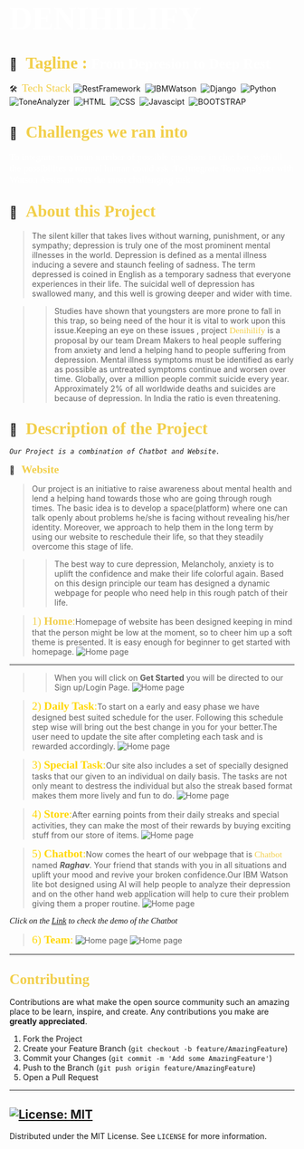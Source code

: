 # <span style="color:#fff; font-family: 'Bebas Neue'; font-size: 2em;">**DENIHILIFY** </span>

##  💼 &nbsp; <span style="color: #f2cf4a; font-family: Babas; font-size: 1.4em;">**Tagline :**</span><span style="color:#fff; font-family: 'Bebas Neue'; font-size: 1.2em;">  From Depresion to Deep Rest
</span>

 🛠 &nbsp;<span style="color: #f2cf4a; font-family: Babas; font-size: 1.4em;">Tech Stack
</span>
![RestFramework](https://img.shields.io/badge/RestFramework%20-%23092E20.svg?&style=for-the-badge&logo=django&logoColor=white)&nbsp;
![IBMWatson](https://img.shields.io/badge/IBMWatson-%2320232a.svg?style=for-the-badge&logo=IBMWatson&logoColor=%2361DAFB)&nbsp;
![Django](https://img.shields.io/badge/django%20-%23092E20.svg?&style=for-the-badge&logo=django&logoColor=white)&nbsp;
![Python](https://img.shields.io/badge/python%20-%2314354C.svg?&style=for-the-badge&logo=python&logoColor=white)&nbsp;
![ToneAnalyzer](https://img.shields.io/badge/ToneAnalyzer-%2320232a.svg?style=for-the-badge&logo=IBMWatson&logoColor=%2361DAFB)&nbsp;
![HTML](https://img.shields.io/badge/html5%20-%23E34F26.svg?&style=for-the-badge&logo=html5&logoColor=white)&nbsp;
![CSS](https://img.shields.io/badge/css3%20-%231572B6.svg?&style=for-the-badge&logo=css3&logoColor=white)&nbsp;
![Javascipt](https://img.shields.io/badge/javascript%20-%23323330.svg?&style=for-the-badge&logo=javascript&logoColor=%23F7DF1E)&nbsp;
![BOOTSTRAP](https://img.shields.io/badge/Bootstrap-563D7C?style=for-the-badge&logo=bootstrap&logoColor=white)&nbsp;

##  💼 &nbsp; <span style="color: #f2cf4a; font-family: Babas; font-size: 1.4em;">**Challenges we ran into**
</span>
<span style="color:#fff; font-family: 'Bebas Neue'; font-size: 1.2em;">To integrate maximun number of possible questions in chat bot, with all the possibilites a normal human could ask .To integrate Tone analyzer with Watson Assistant was the most challenging task.
</span>

## 🔭 &nbsp; <span style="color: #f2cf4a; font-family: Babas; font-size: 1.4em;">About this Project
</span>

>The silent killer that takes lives without warning, punishment, or any sympathy; depression is truly one of the most prominent mental illnesses in the world. Depression is defined as a mental illness inducing a severe and staunch feeling of sadness. The term depressed is coined in English as a temporary sadness that everyone experiences in their life. The suicidal well of depression has swallowed many, and this well is growing deeper and wider with time. 

>>Studies have shown that youngsters are more prone to fall in this trap, so being need of the hour it is vital to work upon this issue.Keeping an eye on these issues , project <span style="color: #f2cf4a; font-family: Babas; font-size: 1.1em;">Denihilify
</span>is a proposal by our team  Dream Makers to heal people suffering from anxiety and lend a helping hand to people suffering from depression. Mental illness symptoms must be identified as early as possible as untreated symptoms continue and worsen over time. Globally, over a million people commit suicide every year. Approximately 2% of all worldwide deaths and suicides are because of depression. In India the ratio is even threatening.


## 🔭 &nbsp; <span style="color: #f2cf4a; font-family: Babas; font-size: 1.4em;">Description of the Project
</span>

_``Our Project is a combination of Chatbot and Website.``_

💼 &nbsp; <span style="color: #f2cf4a; font-family: Babas; font-size: 1.4em;">**Website**
</span>
<span style="color:#fff; font-family: 'Bebas Neue'; font-size: 1.2em;">
</span>

>Our project is an initiative to raise awareness about mental health and lend a helping hand towards those who are going through rough times. The basic idea is to develop a space(platform) where one can talk openly about problems he/she is facing without revealing his/her identity. Moreover, we approach to help them in the long term by using our website to reschedule their life, so that they steadily overcome this stage of life.

>>The best way to cure depression, Melancholy, anxiety is to uplift the confidence and make their life colorful again. Based on this design principle our team has designed a dynamic webpage for people who need help in this rough patch of their life. 

><span style="color: #f2cf4a; font-family: Babas; font-size: 1.4em;">1) **Home**:</span>Homepage of website has been designed keeping in mind that the person might be low at the moment, so to cheer him up a soft theme is presented. It is easy enough for beginner to get started with homepage. 
![Home page](./images/1.jpeg)
---
>>When you will click on **Get Started** you will be directed to our Sign up/Login Page.
![Home page](./images/6.jpeg)

><span style="color:gold; font-family: Babas; font-size: 1.4em;">2) **Daily Task**:</span>To start on a early and easy phase we have designed best suited schedule for the user. Following this schedule step wise will bring out the best change in you for your better.The user need to update the site after completing each task and is rewarded accordingly.
![Home page](./images/3.jpeg)

><span style="color:gold; font-family: Babas; font-size: 1.4em;">3) **Special Task**:</span>Our site also includes a set of specially designed tasks that our given to an individual on daily basis. The tasks are not only meant to destress the individual but also the streak based format makes them more lively and fun to do.
![Home page](./images/3.jpeg)

><span style="color:gold; font-family: Babas; font-size: 1.4em;">4) **Store**:</span>After earning points from their daily streaks and special activities, they can make the most of their rewards by buying exciting stuff from our store of items.
![Home page](./images/4.jpeg)

><span style="color:gold; font-family: Babas; font-size: 1.4em;">5) **Chatbot**:</span>Now comes the heart of our webpage that is <span style="color: #f2cf4a; font-family: Babas; font-size: 1.1em;">Chatbot</span> named ***Raghav***. Your friend that stands with you in all situations and uplift your mood and revive your broken confidence.Our IBM Watson lite bot designed using AI will help people to analyze their depression and on the other hand web application will help to cure their problem giving them a proper routine.
![Home page](./images/5.jpg)

<span style="font-family: times, serif; font-size:11pt; font-style:italic">Click on the 
[Link](https://drive.google.com/file/d/1CXnzpZCOaGdLIogPopiNcQ4GtadVNMoc/view?usp=sharing)
to check the demo of the Chatbot</span>

><span style="color:gold; font-family: Babas; font-size: 1.4em;">6) **Team**:</span>
![Home page](./images/7.jpeg)
![Home page](./images/8.jpeg)

----

<!-- CONTRIBUTING -->

## <span style="color: #f2cf4a; font-family: Babas; font-size: 1.2em;">Contributing
</span>

Contributions are what make the open source community such an amazing place to be learn, inspire, and create. Any contributions you make are **greatly appreciated**.

1. Fork the Project
2. Create your Feature Branch (`git checkout -b feature/AmazingFeature`)
3. Commit your Changes (`git commit -m 'Add some AmazingFeature'`)
4. Push to the Branch (`git push origin feature/AmazingFeature`)
5. Open a Pull Request
----
<!-- LICENSE -->
## [![License: MIT](https://img.shields.io/badge/License-MIT-yellow.svg)](https://opensource.org/licenses/MIT)  

Distributed under the MIT License. See `LICENSE` for more information.















